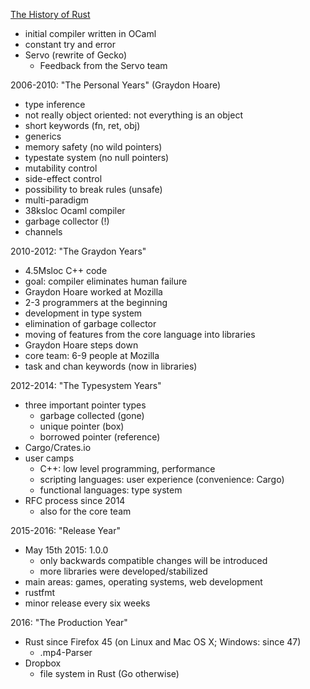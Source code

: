 [The History of Rust](https://www.youtube.com/watch?v=79PSagCD_AY)

- initial compiler written in OCaml
- constant try and error
- Servo (rewrite of Gecko)
    - Feedback from the Servo team

2006-2010: "The Personal Years" (Graydon Hoare)

- type inference
- not really object oriented: not everything is an object
- short keywords (fn, ret, obj)
- generics
- memory safety (no wild pointers)
- typestate system (no null pointers)
- mutability control
- side-effect control
- possibility to break rules (unsafe)
- multi-paradigm
- 38ksloc Ocaml compiler
- garbage collector (!)
- channels

2010-2012: "The Graydon Years"

- 4.5Msloc C++ code
- goal: compiler eliminates human failure
- Graydon Hoare worked at Mozilla
- 2-3 programmers at the beginning
- development in type system
- elimination of garbage collector
- moving of features from the core language into libraries
- Graydon Hoare steps down
- core team: 6-9 people at Mozilla
- task and chan keywords (now in libraries)

2012-2014: "The Typesystem Years"

- three important pointer types
    - garbage collected (gone)
    - unique pointer (box)
    - borrowed pointer (reference)
- Cargo/Crates.io
- user camps
    - C++: low level programming, performance
    - scripting languages: user experience (convenience: Cargo)
    - functional languages: type system
- RFC process since 2014
    - also for the core team

2015-2016: "Release Year"

- May 15th 2015: 1.0.0
    - only backwards compatible changes will be introduced
    - more libraries were developed/stabilized
- main areas: games, operating systems, web development
- rustfmt
- minor release every six weeks

2016: "The Production Year"

- Rust since Firefox 45 (on Linux and Mac OS X; Windows: since 47)
    - .mp4-Parser
- Dropbox
    - file system in Rust (Go otherwise)
